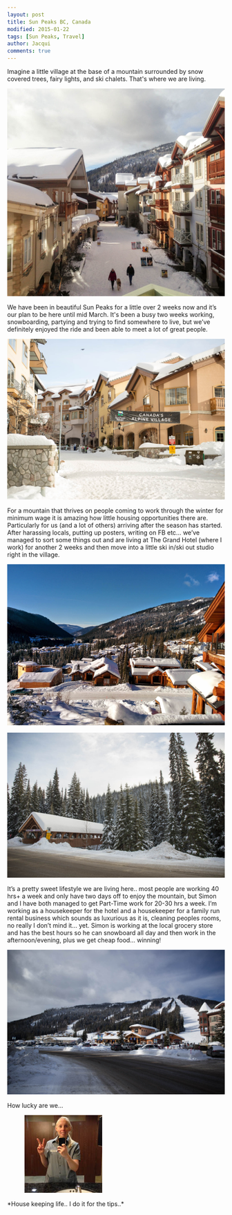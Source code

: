 ```yaml
---
layout: post
title: Sun Peaks BC, Canada
modified: 2015-01-22
tags: [Sun Peaks, Travel]
author: Jacqui
comments: true
---
```


Imagine a little village at the base of a mountain surrounded by snow covered trees, fairy lights, and ski chalets. That's where we are living.

![Sun Peaks Village](../images/IMG_0679.jpg)

We have been in beautiful Sun Peaks for a little over 2 weeks now and it’s our plan to be here until mid March. It's been a busy two weeks working, snowboarding, partying and trying to find somewhere to live, but we’ve definitely enjoyed the ride and been able to meet a lot of great people. 

![Sun Peaks Village](../images/IMG_3413.jpg)

For a mountain that thrives on people coming to work through the winter for minimum wage it is amazing how little housing opportunities there are. Particularly for us (and a lot of others) arriving after the season has started. After harassing locals, putting up posters, writing on FB etc… we’ve managed to sort some things out and are living at The Grand Hotel (where I work) for another 2 weeks and then move into a little ski in/ski out studio right in the village. 

![Sun Peaks Village](../images/IMG_20150120_111457.jpg)

![Sun Peaks Village](../images/IMG_3414.jpg)

It’s a pretty sweet lifestyle we are living here.. most people are working 40 hrs+ a week and only have two days off to enjoy the mountain, but Simon and I have both managed to get Part-Time work for 20-30 hrs a week. I’m working as a housekeeper for the hotel and a housekeeper for a family run rental business which sounds as luxurious as it is, cleaning peoples rooms, no really I don’t mind it… yet. Simon is working at the local grocery store and has the best hours so he can snowboard all day and then work in the afternoon/evening, plus we get cheap food... winning!

![Sun Peaks Village](../images/IMG_3437.jpg)

How lucky are we...

<figure class="half">
	<img src="/images/IMG_0633.jpg" alt="Housekeeping">
</figure>
*House keeping life.. I do it for the tips..*
